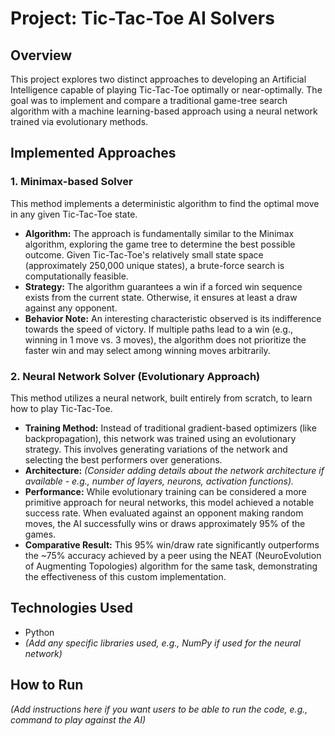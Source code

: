 # Project: Tic-Tac-Toe AI Solvers

## Overview

This project explores two distinct approaches to developing an Artificial Intelligence capable of playing Tic-Tac-Toe optimally or near-optimally. The goal was to implement and compare a traditional game-tree search algorithm with a machine learning-based approach using a neural network trained via evolutionary methods.

## Implemented Approaches

### 1. Minimax-based Solver

This method implements a deterministic algorithm to find the optimal move in any given Tic-Tac-Toe state.

- **Algorithm:** The approach is fundamentally similar to the Minimax algorithm, exploring the game tree to determine the best possible outcome. Given Tic-Tac-Toe's relatively small state space (approximately 250,000 unique states), a brute-force search is computationally feasible.
- **Strategy:** The algorithm guarantees a win if a forced win sequence exists from the current state. Otherwise, it ensures at least a draw against any opponent.
- **Behavior Note:** An interesting characteristic observed is its indifference towards the speed of victory. If multiple paths lead to a win (e.g., winning in 1 move vs. 3 moves), the algorithm does not prioritize the faster win and may select among winning moves arbitrarily.

### 2. Neural Network Solver (Evolutionary Approach)

This method utilizes a neural network, built entirely from scratch, to learn how to play Tic-Tac-Toe.

- **Training Method:** Instead of traditional gradient-based optimizers (like backpropagation), this network was trained using an evolutionary strategy. This involves generating variations of the network and selecting the best performers over generations.
- **Architecture:** _(Consider adding details about the network architecture if available - e.g., number of layers, neurons, activation functions)._
- **Performance:** While evolutionary training can be considered a more primitive approach for neural networks, this model achieved a notable success rate. When evaluated against an opponent making random moves, the AI successfully wins or draws approximately 95% of the games.
- **Comparative Result:** This 95% win/draw rate significantly outperforms the ~75% accuracy achieved by a peer using the NEAT (NeuroEvolution of Augmenting Topologies) algorithm for the same task, demonstrating the effectiveness of this custom implementation.

## Technologies Used

- Python
- _(Add any specific libraries used, e.g., NumPy if used for the neural network)_

## How to Run

_(Add instructions here if you want users to be able to run the code, e.g., command to play against the AI)_
